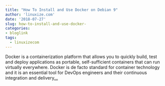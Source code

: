 ```yaml
---
title: "How To Install and Use Docker on Debian 9"
author: 'linuxize.com'
date: '2018-07-27'
slug: how-to-install-and-use-docker-
categories:
- bloglink
tags:
  - linuxizecom
---
```


Docker is a containerization platform that allows you to quickly build, test and deploy applications as portable, self-sufficient containers that can run virtually everywhere. Docker is de facto standard for container technology and it is an essential tool for DevOps engineers and their continuous integration and delivery[... <i class="fas fa-external-link-alt"></i>](https://linuxize.com/post/how-to-install-and-use-docker-on-debian-9/)


